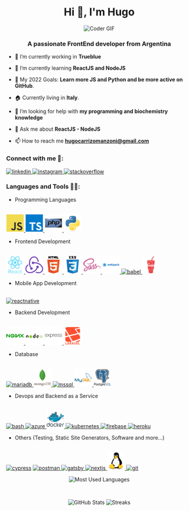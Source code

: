 <h1 align="center">Hi 👋, I'm Hugo</h1>
<p align="center">
  <img src="https://media.giphy.com/media/SWoSkN6DxTszqIKEqv/giphy.gif" alt="Coder GIF" width="500" />
</p>
<h3 align="center">A passionate FrontEnd developer from Argentina</h3>

- 🔭 I’m currently working in **Trueblue**

- 🌱 I’m currently learning **ReactJS and NodeJS**

- 🥅 My 2022 Goals: **Learn more JS and Python and be more active on GitHub**.

- 🏠 Currently living in **Italy**.

- 🤝 I’m looking for help with **my programming and biochemistry knowledge**

- 💬 Ask me about **ReactJS - NodeJS**

- 📫 How to reach me **hugocarrizomanzoni@gmail.com**

### Connect with me 📡:
<p align="left">
  <!-- <a href="#" target="_blank">
    <img src="./icons/icons8-website-64.png" alt="website" />
  </a> -->
  <a href="https://linkedin.com/in/hugo-manzoni" target="_blank">
    <img src="https://www.vectorlogo.zone/logos/linkedin/linkedin-icon.svg" alt="linkedin" />
  </a>
  <a href="https://www.instagram.com/hugoinwonderland/" target="_blank">
    <img src="https://www.vectorlogo.zone/logos/instagram/instagram-icon.svg" alt="instagram" />
  </a>
  <a href="https://stackoverflow.com/users/11298102" target="_blank">
    <img src="https://www.vectorlogo.zone/logos/stackoverflow/stackoverflow-icon.svg" alt="stackoverflow" />
  </a>
</p>

<!-- Programming Languages Sections -->
### Languages and Tools 👨‍💻:
- Programming Languages
<br>
<a href="https://developer.mozilla.org/en-US/docs/Web/JavaScript" target="_blank">
  <img
    src="https://raw.githubusercontent.com/devicons/devicon/master/icons/javascript/javascript-original.svg"
    alt="javascript"
    width="48"
  />
</a>
<a href="https://www.typescriptlang.org/" target="_blank">
  <img
    src="https://raw.githubusercontent.com/devicons/devicon/master/icons/typescript/typescript-original.svg"
    alt="typescript"
    width="48"
  />
</a>
<a href="https://www.php.net" target="_blank">
  <img
    src="https://raw.githubusercontent.com/devicons/devicon/master/icons/php/php-original.svg"
    alt="php"
    width="48"
  />
</a>
<a href="https://www.python.org" target="_blank">
  <img
    src="https://raw.githubusercontent.com/devicons/devicon/master/icons/python/python-original.svg"
    alt="python"
    width="48"
  />
</a>

- Frontend Development
<br>
<a href="https://reactjs.org/" target="_blank">
  <img
    src="https://raw.githubusercontent.com/devicons/devicon/master/icons/react/react-original-wordmark.svg"
    alt="react"
    width="48"
  />
</a>
<a href="https://redux.js.org" target="_blank">
  <img
    src="https://raw.githubusercontent.com/devicons/devicon/master/icons/redux/redux-original.svg"
    alt="redux"
    width="48"
  />
</a>
<a href="https://www.w3.org/html/" target="_blank">
  <img
    src="https://raw.githubusercontent.com/devicons/devicon/master/icons/html5/html5-original-wordmark.svg"
    alt="html5"
    width="48"
  />
</a>
<a href="https://www.w3schools.com/css/" target="_blank">
  <img
    src="https://raw.githubusercontent.com/devicons/devicon/master/icons/css3/css3-original-wordmark.svg"
    alt="css3"
    width="48"
  />
</a>
<a href="https://sass-lang.com" target="_blank">
  <img
    src="https://raw.githubusercontent.com/devicons/devicon/master/icons/sass/sass-original.svg"
    alt="sass"
    width="48"
  />
</a>
<a href="https://webpack.js.org" target="_blank">
  <img
    src="https://raw.githubusercontent.com/devicons/devicon/d00d0969292a6569d45b06d3f350f463a0107b0d/icons/webpack/webpack-original-wordmark.svg"
    alt="webpack"
    width="48"
  />
</a>
<a href="https://babeljs.io/" target="_blank">
  <img
    src="https://www.vectorlogo.zone/logos/babeljs/babeljs-icon.svg"
    alt="babel"
    width="48"
  />
</a>
<a href="https://gulpjs.com" target="_blank">
  <img
    src="https://raw.githubusercontent.com/devicons/devicon/master/icons/gulp/gulp-plain.svg"
    alt="gulp"
    width="48"
  />
</a>

- Mobile App Development
<br>
<a href="https://reactnative.dev/" target="_blank">
  <img
    src="https://reactnative.dev/img/header_logo.svg"
    alt="reactnative"
    width="48"
  />
</a>

- Backend Development
<br>
<a href="https://www.nginx.com" target="_blank">
  <img
    src="https://raw.githubusercontent.com/devicons/devicon/master/icons/nginx/nginx-original.svg"
    alt="nginx"
    width="48"
  />
</a>
<a href="https://nodejs.org" target="_blank">
  <img
    src="https://raw.githubusercontent.com/devicons/devicon/master/icons/nodejs/nodejs-original-wordmark.svg"
    alt="nodejs"
    width="48"
  />
</a>
<a href="https://expressjs.com" target="_blank">
  <img
    src="https://raw.githubusercontent.com/devicons/devicon/master/icons/express/express-original-wordmark.svg"
    alt="express"
    width="48"
  />
</a>
<a href="https://laravel.com/" target="_blank">
  <img
    src="https://raw.githubusercontent.com/devicons/devicon/master/icons/laravel/laravel-plain-wordmark.svg"
    alt="laravel"
    width="48"
  />
</a>

- Database
<br>
<a href="https://mariadb.org/" target="_blank">
  <img
    src="https://www.vectorlogo.zone/logos/mariadb/mariadb-icon.svg"
    alt="mariadb"
    width="48"
  />
</a>
<a href="https://www.mongodb.com/" target="_blank">
  <img
    src="https://raw.githubusercontent.com/devicons/devicon/master/icons/mongodb/mongodb-original-wordmark.svg"
    alt="mongodb"
    width="48"
  />
</a>
<a href="https://www.microsoft.com/en-us/sql-server" target="_blank">
  <img
    src="https://www.svgrepo.com/show/303229/microsoft-sql-server-logo.svg"
    alt="mssql"
    width="48"
  />
</a>
<a href="https://www.mysql.com/" target="_blank">
  <img
    src="https://raw.githubusercontent.com/devicons/devicon/master/icons/mysql/mysql-original-wordmark.svg"
    alt="mysql"
    width="48"
  />
</a>
<a href="https://www.postgresql.org" target="_blank">
  <img
    src="https://raw.githubusercontent.com/devicons/devicon/master/icons/postgresql/postgresql-original-wordmark.svg"
    alt="postgresql"
    width="48"
  />
</a>

- Devops and Backend as a Service
<br>
<a href="https://www.gnu.org/software/bash/" target="_blank">
  <img
    src="https://www.vectorlogo.zone/logos/gnu_bash/gnu_bash-icon.svg"
    alt="bash"
    width="48"
  />
</a>
<a href="https://azure.microsoft.com/en-in/" target="_blank">
  <img
    src="https://www.vectorlogo.zone/logos/microsoft_azure/microsoft_azure-icon.svg"
    alt="azure"
    width="48"
  />
</a>
<a href="https://www.docker.com/" target="_blank">
  <img
    src="https://raw.githubusercontent.com/devicons/devicon/master/icons/docker/docker-original-wordmark.svg"
    alt="docker"
    width="48"
  />
</a>
<a href="https://kubernetes.io" target="_blank">
  <img
    src="https://www.vectorlogo.zone/logos/kubernetes/kubernetes-icon.svg"
    alt="kubernetes"
    width="48"
  />
</a>
<a href="https://firebase.google.com/" target="_blank">
  <img
    src="https://www.vectorlogo.zone/logos/firebase/firebase-icon.svg"
    alt="firebase"
    width="48"
  />
</a>
<a href="https://heroku.com" target="_blank">
  <img
    src="https://www.vectorlogo.zone/logos/heroku/heroku-icon.svg"
    alt="heroku"
    width="48"
  />
</a>

- Others (Testing, Static Site Generators, Software and more...)
<br>
<a href="https://www.cypress.io" target="_blank">
  <img
    src="https://raw.githubusercontent.com/simple-icons/simple-icons/6e46ec1fc23b60c8fd0d2f2ff46db82e16dbd75f/icons/cypress.svg"
    alt="cypress"
    width="48"
/></a>
<a href="https://postman.com" target="_blank">
  <img
    src="https://www.vectorlogo.zone/logos/getpostman/getpostman-icon.svg"
    alt="postman"
    width="48"
  />
</a>
<a href="https://www.gatsbyjs.com/" target="_blank">
  <img
    src="https://www.vectorlogo.zone/logos/gatsbyjs/gatsbyjs-icon.svg"
    alt="gatsby"
    width="48"
  />
</a>
<a href="https://nextjs.org/" target="_blank">
  <img
    src="https://cdn.worldvectorlogo.com/logos/nextjs-3.svg"
    alt="nextjs"
    width="48"
  />
</a>
<a href="https://www.linux.org/" target="_blank">
  <img
    src="https://raw.githubusercontent.com/devicons/devicon/master/icons/linux/linux-original.svg"
    alt="linux"
    width="48"
  />
</a>
<a href="https://git-scm.com/" target="_blank">
  <img
    src="https://www.vectorlogo.zone/logos/git-scm/git-scm-icon.svg"
    alt="git"
    width="48"
  />
</a>

<!-- Badges Sections -->
<p align="center">
  <img src="https://github-readme-stats.vercel.app/api/top-langs?username=hcaman&show_icons=true&locale=en&layout=compact" alt="Most Used Languages" />
</p>

<br>

<p align="center">
  <img src="https://github-readme-stats.vercel.app/api?username=hcaman&show_icons=true&locale=en" alt="GitHub Stats" />
  <img src="https://github-readme-streak-stats.herokuapp.com/?user=hcaman&" alt="Streaks" />
</p>